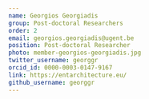 ```yaml
---
name: Georgios Georgiadis
group: Post-doctoral Researchers
order: 2
email: georgios.georgiadis@ugent.be
position: Post-doctoral Researcher
photo: member-georgios-georgiadis.jpg
twitter_username: georggr
orcid_id: 0000-0003-0147-9167
link: https://entarchitecture.eu/
github_username: georggr
---
```

